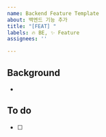 ```yaml
---
name: Backend Feature Template
about: 백엔드 기능 추가
title: "[FEAT] "
labels: 🔥 BE, ✨ Feature
assignees: ''

---
```


## Background
- 

## To do
- [ ]
